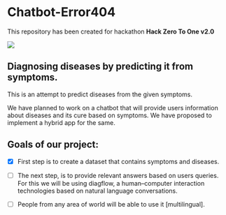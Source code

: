 # Chatbot-Error404
This repository has been created for hackathon **Hack Zero To One v2.0**

![](https://drive.google.com/open?id=1zBCkrtTiu45Zl_4Djbj_mXdbg9f5SS92)

## Diagnosing diseases by predicting it from symptoms.
This is an attempt to predict diseases from the given symptoms. 

We have planned to work on a chatbot that will provide users information about diseases and its cure based on symptoms. We have proposed to implement a hybrid app for the same.    

## Goals of our project:

- [x] First step is to create a dataset that contains symptoms and diseases.
- [ ] The next step, is to provide relevant answers based on users queries. For this we will be using diagflow, a human–computer interaction technologies based on natural language conversations.   
- [ ] People from any area of world will be able to use it [multilingual].

